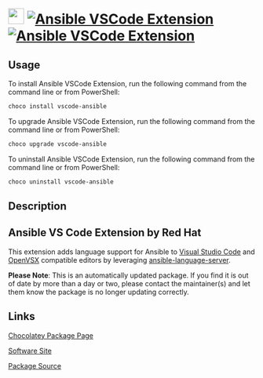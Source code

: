 ﻿# <img src="https://cdn.jsdelivr.net/gh/mkevenaar/chocolatey-packages@436d3ec48c11e068a351c98590a9b3a54076829f/icons/vscode-ansible.png" width="32" height="32"/> [![Ansible VSCode Extension](https://img.shields.io/chocolatey/v/vscode-ansible.svg?label=Ansible+VSCode+Extension)](https://community.chocolatey.org/packages/vscode-ansible) [![Ansible VSCode Extension](https://img.shields.io/chocolatey/dt/vscode-ansible.svg)](https://community.chocolatey.org/packages/vscode-ansible)

## Usage

To install Ansible VSCode Extension, run the following command from the command line or from PowerShell:

```powershell
choco install vscode-ansible
```

To upgrade Ansible VSCode Extension, run the following command from the command line or from PowerShell:

```powershell
choco upgrade vscode-ansible
```

To uninstall Ansible VSCode Extension, run the following command from the command line or from PowerShell:

```powershell
choco uninstall vscode-ansible
```

## Description

## Ansible VS Code Extension by Red Hat

This extension adds language support for Ansible to
[Visual Studio Code](https://marketplace.visualstudio.com/items?itemName=redhat.ansible)
and [OpenVSX](https://open-vsx.org/extension/redhat/ansible) compatible editors
by leveraging
[ansible-language-server](https://github.com/ansible/ansible-language-server).


**Please Note**: This is an automatically updated package. If you find it is
out of date by more than a day or two, please contact the maintainer(s) and
let them know the package is no longer updating correctly.


## Links

[Chocolatey Package Page](https://community.chocolatey.org/packages/vscode-ansible)

[Software Site](https://marketplace.visualstudio.com/items?itemName=redhat.ansible)

[Package Source](https://github.com/mkevenaar/chocolatey-packages/tree/master/automatic/vscode-ansible)

